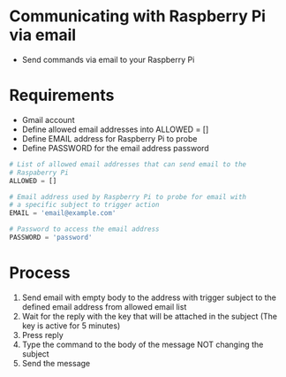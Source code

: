 # Communicating with Raspberry Pi via email
+ Send commands via email to your Raspberry Pi

# Requirements
+ Gmail account
+ Define allowed email addresses into ALLOWED = []
+ Define EMAIL address for Raspberry Pi to probe
+ Define PASSWORD for the email address password

```Python
# List of allowed email addresses that can send email to the 
# Raspaberry Pi
ALLOWED = []

# Email address used by Raspberry Pi to probe for email with
# a specific subject to trigger action
EMAIL = 'email@example.com'

# Password to access the email address
PASSWORD = 'password'
```

# Process
1. Send email with empty body to the address with trigger subject to the defined email address from allowed email list
2. Wait for the reply with the key that will be attached in the subject (The key is active for 5 minutes)
3. Press reply
5. Type the command to the body of the message NOT changing the subject
6. Send the message
